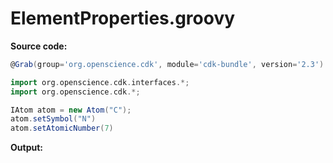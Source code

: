 # ElementProperties.groovy
**Source code:**
```groovy
@Grab(group='org.openscience.cdk', module='cdk-bundle', version='2.3')

import org.openscience.cdk.interfaces.*;
import org.openscience.cdk.*;

IAtom atom = new Atom("C");
atom.setSymbol("N")
atom.setAtomicNumber(7)
```
**Output:**
```plain
```
